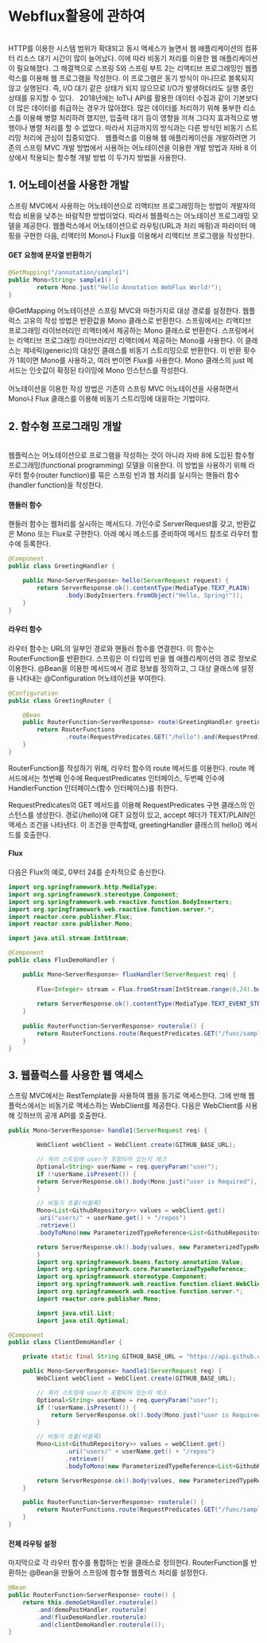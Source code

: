 # Webflux활용에 관하여

<br>
HTTP를 이용한 시스템 범위가 확대되고 동시 액세스가 늘면서 웹 애플리케이션의 컴퓨터 리소스 대기 시간이 많이 늘어났다. 이에 따라 비동기 처리를 이용한 웹 애플리케이션이 필요해졌다. 그 해결책으로 스프링 5와 스프링 부트 2는 리액티브 프로그래밍인 웹플럭스를 이용해 웹 프로그램을 작성한다. 이 프로그램은 동기 방식이 아니므로 블록되지 않고 실행된다. 즉, I/O 대기 같은 상태가 되지 않으므로 I/O가 발생하더라도 실행 중인 상태를 유지할 수 있다.
 
2018년에는 IoT나 API를 활용한 데이터 수집과 같이 기본보다 더 많은 데이터를 취급하는 경우가 많아졌다. 많은 데이터를 처리하기 위해 풍부한 리소스를 이용해 병렬 처리하려 했지만, 입출력 대기 등이 영향을 끼쳐 그다지 효과적으로 병행이나 병렬 처리를 할 수 없었다. 따라서 지금까지의 방식과는 다른 방식인 비동기 스트리밍 처리에 관심이 집중되었다.
 
웹플럭스를 이용해 웹 애플리케이션을 개발하려면 기존의 스프링 MVC 개발 방법에서 사용하는 어노테이션을 이용한 개발 방법과 자바 8 이상에서 적용되는 함수형 개발 방법 이 두가지 방법을 사용한다.


## 1. 어노테이션을 사용한 개발

스프링 MVC에서 사용하는 어노테이션으로 리액티브 프로그래밍하는 방법이 개발자의 학습 비용을 낮추는 바람직한 방법이었다. 따라서 웹플럭스는 어노테이션 프로그래밍 모델을 제공한다. 웹플럭스에서 어노테이션으로 라우팅(URL과 처리 매핑)과 파라미터 매핑을 구현한 다음, 리액터의 Mono나 Flux를 이용해서 리액티브 프로그램을 작성한다.

#### GET 요청에 문자열 반환하기
```java
@GetMapping("/annotation/sample1")
public Mono<String> sample1() {
        return Mono.just("Hello Annotation WebFlux World!");
}
```

@GetMapping 어노테이션은 스프링 MVC와 마찬가지로 대상 경로를 설정한다. 웹플럭스 고유의 작성 방법은 반환값을 Mono 클래스로 반환한다. 스프링에서는 리액티브 프로그래밍 라이브러리인 리액터에서 제공하는 Mono 클래스로 반환한다. 스프링에서는 리액티브 프로그래밍 라이브러리인 리액터에서 제공하는 Mono를 사용한다. 이 클래스는 제네릭(generic)의 대상인 클래스를 비동기 스트리밍으로 반환한다. 이 반환 횟수가 1회이면 Mono를 사용하고, 여러 번이면 Flux를 사용한다. Mono 클래스의 just 메서드는 인숫값이 확정된 타이밍에 Mono 인스턴스를 작성한다.
<br>
<br>
어노테이션을 이용한 작성 방법은 기존의 스프링 MVC 어노테이션을 사용하면서 Mono나 Flux 클래스를 이용해 비동기 스트리밍에 대응하는 기법이다.
<br>

## 2. 함수형 프로그래밍 개발
<br>
웹플럭스는 어노테이션으로 프로그램을 작성하는 것이 아니라 자바 8에 도입된 함수형 프로그래밍(functional programming) 모델을 이용한다. 이 방법을 사용하기 위해 라우터 함수(router function)를 묶은 스프링 빈과 웹 처리를 실시하는 핸들러 함수(handler function)을 작성한다.
<br>

#### 핸들러 함수
핸들러 함수는 웹처리를 실시하는 메서드다. 가인수로 ServerRequest를 갖고, 반환값은 Mono<ServerResponse> 또는 Flux<ServerResponse>로 구현한다. 아래 예시 메소드를 준비하여 메서드 참조로 라우터 함수에 등록한다.

```java
@Component
public class GreetingHandler {

    public Mono<ServerResponse> hello(ServerRequest request) {
        return ServerResponse.ok().contentType(MediaType.TEXT_PLAIN)
                .body(BodyInserters.fromObject("Hello, Spring!"));
    }
}
```

#### 라우터 함수
라우터 함수는 URL의 일부인 경로와 핸들러 함수를 연결한다. 이 함수는 RouterFunction<ServerResponse>를 반환한다. 스프링은 이 타입의 빈을 웹 애플리케이션의 경로 정보로 이용한다. @Bean을 이용한 메서드에서 경로 정보를 정의하고, 그 대상 클래스에 설정을 나타내는 @Configuration 어노테이션을 부여한다.
```java
@Configuration
public class GreetingRouter {

    @Bean
    public RouterFunction<ServerResponse> route(GreetingHandler greetingHandler) {
        return RouterFunctions
                .route(RequestPredicates.GET("/hello").and(RequestPredicates.accept(MediaType.TEXT_PLAIN)), greetingHandler::hello);
    }
}
```

RouterFunction<ServerResponse>를 작성하기 위해, 라우터 함수의 route 메서드를 이용한다. route 메서드에서는 첫번째 인수에 RequestPredicates 인터페이스, 두번째 인수에 HandlerFunction 인터페이스(함수 인터페이스)를 취한다.
<br>

RequestPredicates의 GET 메서드를 이용해 RequestPredicates 구현 클래스의 인스턴스를 생성한다. 경로(/hello)에 GET 요청이 있고, accept 헤더가 TEXT/PLAIN인 액세스 조건을 나타낸다. 이 조건을 만족할때, greetingHandler 클래스의 hello() 메서드를 호출한다.

#### Flux
다음은 Flux의 예로, 0부터 24를 순차적으로 송신한다.
```java
import org.springframework.http.MediaType;
import org.springframework.stereotype.Component;
import org.springframework.web.reactive.function.BodyInserters;
import org.springframework.web.reactive.function.server.*;
import reactor.core.publisher.Flux;
import reactor.core.publisher.Mono;

import java.util.stream.IntStream;

@Component
public class FluxDemoHandler {

    public Mono<ServerResponse> fluxHandler(ServerRequest req) {
        
        Flux<Integer> stream = Flux.fromStream(IntStream.range(0,24).boxed());
        
        return ServerResponse.ok().contentType(MediaType.TEXT_EVENT_STREAM).body(stream, Integer.class);
    }
    
    public RouterFunction<ServerResponse> routerule() {
        return RouterFunctions.route(RequestPredicates.GET("/func/sample8"), this::fluxHandler);
    }
}
```

## 3. 웹플럭스를 사용한 웹 액세스
스프링 MVC에서는 RestTemplate을 사용하여 웹을 동기로 액세스한다. 그에 반해 웹플럭스에서는 비동기로 액세스하는 WebClient를 제공한다. 다음은 WebClient를 사용해 깃허브의 공개 API를 호출한다.

```java
public Mono<ServerResponse> handle1(ServerRequest req) {

        WebClient webClient = WebClient.create(GITHUB_BASE_URL);

        // 쿼리 스트링에 user가 포함되어 있는지 체크
        Optional<String> userName = req.queryParam("user");
        if (!userName.isPresent()) {
        return ServerResponse.ok().body(Mono.just("user is Required"), String.class);
        }

        // 비동기 호출(비블록)
        Mono<List<GithubRepository>> values = webClient.get()
        .uri("users/" + userName.get() + "/repos")
        .retrieve()
        .bodyToMono(new ParameterizedTypeReference<List<GithubRepository>>(){});

        return ServerResponse.ok().body(values, new ParameterizedTypeReference<List<GitHubRepository>>(){})
        }
        import org.springframework.beans.factory.annotation.Value;
        import org.springframework.core.ParameterizedTypeReference;
        import org.springframework.stereotype.Component;
        import org.springframework.web.reactive.function.client.WebClient;
        import org.springframework.web.reactive.function.server.*;
        import reactor.core.publisher.Mono;

        import java.util.List;
        import java.util.Optional;

@Component
public class ClientDemoHandler {

    private static final String GITHUB_BASE_URL = "https://api.github.com";

    public Mono<ServerResponse> handle1(ServerRequest req) {
        WebClient webClient = WebClient.create(GITHUB_BASE_URL);

        // 쿼리 스트링에 user가 포함되어 있는지 체크
        Optional<String> userName = req.queryParam("user");
        if (!userName.isPresent()) {
            return ServerResponse.ok().body(Mono.just("user is Required"), String.class);
        }

        // 비동기 호출(비블록)
        Mono<List<GithubRepository>> values = webClient.get()
                .uri("users/" + userName.get() + "/repos")
                .retrieve()
                .bodyToMono(new ParameterizedTypeReference<List<GithubRepository>>(){});

        return ServerResponse.ok().body(values, new ParameterizedTypeReference<List<GitHubRepository>>(){})
    }

    public RouterFunction<ServerResponse> routerule() {
        return RouterFunctions.route(RequestPredicates.GET("/func/sample9"), this::handle1);
    }
}
```
#### 전체 라우팅 설정

마지막으로 각 라우터 함수를 통합하는 빈을 클래스로 정의한다. RouterFunction<ServerResponse>를 반환하는 @Bean을 만들어 스프링에 함수형 웹플럭스 처리를 설정한다.
```java
@Bean
public RouterFunction<ServerResponse> route() {
    return this.demoGetHandler.routerule()
        .and(demoPostHandler.routerule)
        .and(fluxDemoHandler.routerule)
        .and(clientDemoHandler.routerule());
}
```

